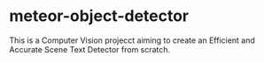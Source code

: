 # meteor-object-detector

This is a Computer Vision projecct aiming to create an Efficient and Accurate Scene Text Detector from scratch.












